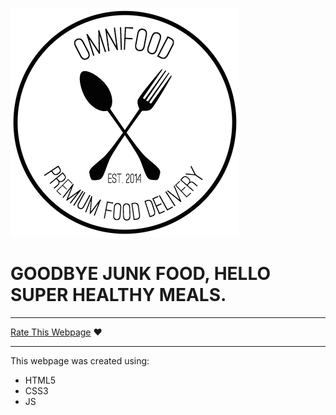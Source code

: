 
![](https://github.com/annapo1t/omnifood/raw/main/resources/img/logo.png)
# GOODBYE JUNK FOOD, HELLO SUPER HEALTHY MEALS.

___

[Rate This Webpage](https://annapo1t.github.io/Omnifood/) ♥
___

This webpage was created using:
* HTML5
* CSS3
* JS
